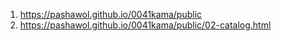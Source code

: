 1. <https://pashawol.github.io/0041kama/public>
2. <https://pashawol.github.io/0041kama/public/02-catalog.html>